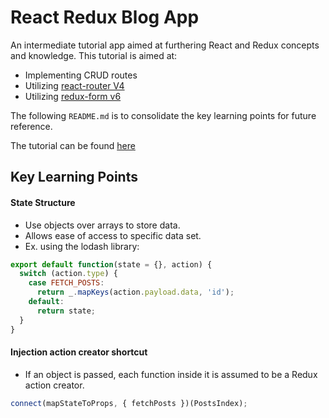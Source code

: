 # React Redux Blog App

An intermediate tutorial app aimed at furthering React and Redux concepts and knowledge. This tutorial is aimed at:
- Implementing CRUD routes
- Utilizing [react-router V4](https://reacttraining.com/react-router/)
- Utilizing [redux-form v6](http://redux-form.com/6.7.0/)

The following `README.md` is to consolidate the key learning points for future reference.

The tutorial can be found [here](https://www.udemy.com/react-redux/)

## Key Learning Points
#### State Structure
- Use objects over arrays to store data.
- Allows ease of access to specific data set.
- Ex. using the lodash library:
```js
export default function(state = {}, action) {
  switch (action.type) {
    case FETCH_POSTS:
      return _.mapKeys(action.payload.data, 'id');
    default:
      return state;
  }
}
```

#### Injection action creator shortcut
- If an object is passed, each function inside it is assumed to be a Redux action creator.
```js
connect(mapStateToProps, { fetchPosts })(PostsIndex);
```
